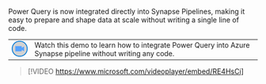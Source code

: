 Power Query is now integrated directly into Synapse Pipelines, making it easy to prepare and shape data at scale without writing a single line of code.

|||
| :--- | :--- |
| ![Icon indicating play video](../media/video-icon.png)| Watch this demo to learn how to integrate Power Query into Azure Synapse pipeline without writing any code.|

>[!VIDEO https://www.microsoft.com/videoplayer/embed/RE4HsCi]

